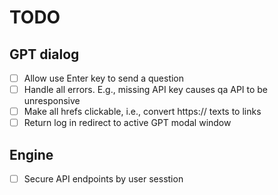 # TODO

## GPT dialog

- [ ] Allow use Enter key to send a question
- [ ] Handle all errors. E.g., missing API key causes qa API to be unresponsive
- [ ] Make all hrefs clickable, i.e., convert https:// texts to links
- [ ] Return log in redirect to active GPT modal window

## Engine

- [ ] Secure API endpoints by user sesstion
